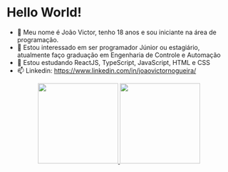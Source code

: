 # Hello World!

- 👋 Meu nome é João Victor, tenho 18 anos e sou iniciante na área de programação.
- 👀 Estou interessado em ser programador Júnior ou estagiário, atualmente faço graduação em Engenharia de Controle e Automação
- 🌱 Estou estudando ReactJS, TypeScript, JavaScript, HTML e CSS
- 📫 Linkedin: https://www.linkedin.com/in/joaovictornogueira/

<div align="center">
  <a href="https://github.com/joaovnogueira">
  <img height="180em" src="https://github-readme-stats.vercel.app/api?username=joaovnogueira&show_icons=true&theme=dracula&include_all_commits=true&count_private=true"/>
  <img height="180em" src="https://github-readme-stats.vercel.app/api/top-langs/?username=joaovnogueira&layout=compact&langs_count=7&theme=dracula"/>
</div>



<!---
joaovnogueira/joaovnogueira is a ✨ special ✨ repository because its `README.md` (this file) appears on your GitHub profile.
You can click the Preview link to take a look at your changes.
--->
